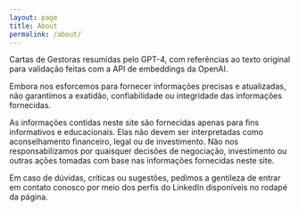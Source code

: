 ```yaml
---
layout: page
title: About
permalink: /about/
---
```


Cartas de Gestoras resumidas pelo GPT-4, com referências ao texto original para validação feitas com a API de embeddings da OpenAI. 

Embora nos esforcemos para fornecer informações precisas e atualizadas, não garantimos a exatidão, confiabilidade ou integridade das informações fornecidas.

As informações contidas neste site são fornecidas apenas para fins informativos e educacionais. Elas não devem ser interpretadas como aconselhamento financeiro, legal ou de investimento. Não nos responsabilizamos por quaisquer decisões de negociação, investimento ou outras ações tomadas com base nas informações fornecidas neste site.

Em caso de dúvidas, críticas ou sugestões, pedimos a gentileza de entrar em contato conosco por meio dos perfis do LinkedIn disponíveis no rodapé da página.
